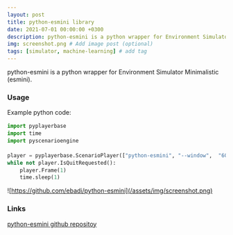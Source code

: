 ```yaml
---
layout: post
title: python-esmini library
date: 2021-07-01 00:00:00 +0300
description: python-esmini is a python wrapper for Environment Simulator Minimalistic (esmini).
img: screenshot.png # Add image post (optional)
tags: [simulator, machine-learning] # add tag
---
```


python-esmini is a python wrapper for Environment Simulator Minimalistic (esmini).

### Usage

Example python code:

```python
import pyplayerbase
import time
import pyscenarioengine

player = pyplayerbase.ScenarioPlayer(["python-esmini", "--window",  "60", "60", "800", "400",  "--osc", "./esmini/resources/xosc/cut-in.xosc"])
while not player.IsQuitRequested():
    player.Frame(1)
    time.sleep(1)
```

![https://github.com/ebadi/python-esmini](/assets/img/screenshot.png)

### Links

[python-esmini github repositoy](https://github.com/ebadi/python-esmini)
